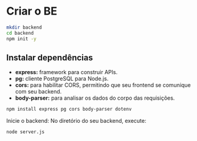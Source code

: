 # Criar o BE

```bash
mkdir backend
cd backend
npm init -y
```

## Instalar dependências

- **express:** framework para construir APIs.
- **pg:** cliente PostgreSQL para Node.js.
- **cors:** para habilitar CORS, permitindo que seu frontend se comunique com seu backend.
- **body-parser:** para analisar os dados do corpo das requisições.

```bash
npm install express pg cors body-parser dotenv
```

Inicie o backend: No diretório do seu backend, execute:

```bash
node server.js
```